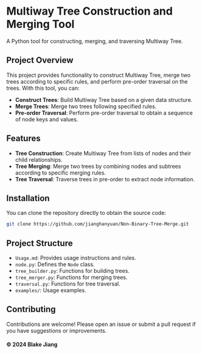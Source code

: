 # Multiway Tree Construction and Merging Tool

A Python tool for constructing, merging, and traversing Multiway Tree.

## Project Overview

This project provides functionality to construct Multiway Tree, merge two trees according to specific rules, and perform pre-order traversal on the trees. With this tool, you can:

- **Construct Trees**: Build Multiway Tree based on a given data structure.
- **Merge Trees**: Merge two trees following specified rules.
- **Pre-order Traversal**: Perform pre-order traversal to obtain a sequence of node keys and values.

## Features

- **Tree Construction**: Create Multiway Tree from lists of nodes and their child relationships.
- **Tree Merging**: Merge two trees by combining nodes and subtrees according to specific merging rules.
- **Tree Traversal**: Traverse trees in pre-order to extract node information.

## Installation

You can clone the repository directly to obtain the source code:

```bash
git clone https://github.com/jianghanyuan/Non-Binary-Tree-Merge.git
```
## Project Structure

- `Usage.md`: Provides usage instructions and rules.
- `node.py`: Defines the `Node` class.
- `tree_builder.py`: Functions for building trees.
- `tree_merger.py`: Functions for merging trees.
- `traversal.py`: Functions for tree traversal.
- `examples/`: Usage examples.

## Contributing
Contributions are welcome! Please open an issue or submit a pull request if you have suggestions or improvements.

#### © 2024 Blake Jiang




